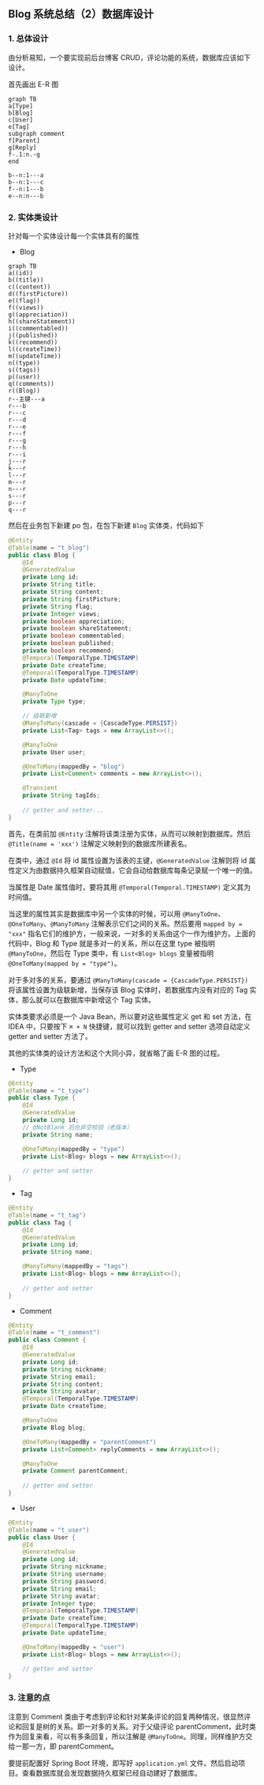 ## Blog 系统总结（2）数据库设计

### 1. 总体设计

由分析易知，一个要实现前后台博客 CRUD，评论功能的系统，数据库应该如下设计。

首先画出 E-R 图

```mermaid
graph TB
a[Type]
b[Blog]
c[User]
e[Tag]
subgraph comment
f[Parent]
g[Reply]
f-.1:n.-g
end

b--n:1---a
b--n:1---c
f--n:1---b
e--n:n---b
```

### 2. 实体类设计

针对每一个实体设计每一个实体具有的属性

* Blog

```mermaid
graph TB
a((id))
b((title))
c((content))
d((firstPicture))
e((flag))
f((views))
g((appreciation))
h((shareStatement))
i((commentabled))
j((published))
k((recommend))
l((createTime))
m((updateTime))
n((type))
s((tags))
p((user))
q((comments))
r((Blog))
r--主键---a
r---b
r---c
r---d
r---e
r---f
r---g
r---h
r---i
j---r
k---r
l---r
m---r
n---r
s---r
p---r
q---r
```

然后在业务包下新建 po 包，在包下新建 `Blog` 实体类，代码如下

```java
@Entity
@Table(name = "t_blog")
public class Blog {
    @Id
    @GeneratedValue
    private Long id;
    private String title;
    private String content;
    private String firstPicture;
    private String flag;
    private Integer views;
    private boolean appreciation;
    private boolean shareStatement;
    private boolean commentabled;
    private boolean published;
    private boolean recommend;
    @Temporal(TemporalType.TIMESTAMP)
    private Date createTime;
    @Temporal(TemporalType.TIMESTAMP)
    private Date updateTime;

    @ManyToOne
    private Type type;

    // 级联新增
    @ManyToMany(cascade = {CascadeType.PERSIST})
    private List<Tag> tags = new ArrayList<>();

    @ManyToOne
    private User user;

    @OneToMany(mappedBy = "blog")
    private List<Comment> comments = new ArrayList<>();

    @Transient
    private String tagIds;
  
  	// getter and setter...
}
```

首先，在类前加 `@Entity` 注解将该类注册为实体，从而可以映射到数据库。然后 `@Title(name = 'xxx')` 注解定义映射到的数据库所建表名。

在类中，通过 `@Id` 将 id 属性设置为该表的主键，`@GeneratedValue` 注解则将 id 属性定义为由数据持久框架自动赋值，它会自动给数据库每条记录赋一个唯一的值。

当属性是 Date 属性值时，要将其用 `@Temporal(Temporal.TIMESTAMP)` 定义其为时间值。

当这里的属性其实是数据库中另一个实体的时候，可以用 `@ManyToOne`、`@OneToMany`、`@ManyToMany` 注解表示它们之间的关系。然后要用 `mapped by = "xxx"` 指名它们的维护方，一般来说，一对多的关系由这个一作为维护方。上面的代码中，Blog 和 Type 就是多对一的关系，所以在这里 type 被指明 `@ManyToOne`，然后在 Type 类中，有 `List<Blog> blogs` 变量被指明`@OneToMany(mapped by = "type")`。

对于多对多的关系，要通过 `@ManyToMany(cascade = {CascadeType.PERSIST})` 将该属性设置为级联新增，当保存该 Blog 实体时，若数据库内没有对应的 Tag 实体，那么就可以在数据库中新增这个 Tag 实体。

实体类要求必须是一个 Java Bean，所以要对这些属性定义 get 和 set 方法，在 IDEA 中，只要按下 `⌘ + N` 快捷键，就可以找到 getter and setter 选项自动定义 getter and setter 方法了。

其他的实体类的设计方法和这个大同小异，就省略了画 E-R 图的过程。

* Type

```java
@Entity
@Table(name = "t_type")
public class Type {
    @Id
    @GeneratedValue
    private Long id;
    // @NotBlank 后台非空校验（老版本）
    private String name;

    @OneToMany(mappedBy = "type")
    private List<Blog> blogs = new ArrayList<>();
  
  	// getter and setter
}
```

* Tag

```java
@Entity
@Table(name = "t_tag")
public class Tag {
    @Id
    @GeneratedValue
    private Long id;
    private String name;

    @ManyToMany(mappedBy = "tags")
    private List<Blog> blogs = new ArrayList<>();
  
  	// getter and setter
}
```

* Comment

```java
@Entity
@Table(name = "t_comment")
public class Comment {
    @Id
    @GeneratedValue
    private Long id;
    private String nickname;
    private String email;
    private String content;
    private String avatar;
    @Temporal(TemporalType.TIMESTAMP)
    private Date createTime;

    @ManyToOne
    private Blog blog;

    @OneToMany(mappedBy = "parentComment")
    private List<Comment> replyComments = new ArrayList<>();

    @ManyToOne
    private Comment parentComment;
  
  	// getter and setter
}
```

* User

```java
@Entity
@Table(name = "t_user")
public class User {
    @Id
    @GeneratedValue
    private Long id;
    private String nickname;
    private String username;
    private String password;
    private String email;
    private String avatar;
    private Integer type;
    @Temporal(TemporalType.TIMESTAMP)
    private Date createTime;
    @Temporal(TemporalType.TIMESTAMP)
    private Date updateTime;

    @OneToMany(mappedBy = "user")
    private List<Blog> blogs = new ArrayList<>();

  	// getter and setter
}
```

### 3. 注意的点

注意到 Comment 类由于考虑到评论和针对某条评论的回复两种情况，很显然评论和回复是树的关系。即一对多的关系。对于父级评论 parentComment，此时类作为回复来看，可以有多条回复，所以注解是 `@ManyToOne`。同理，同样维护方交给一那一方，即 parentComment。

要提前配置好 Spring Boot 环境，即写好 `application.yml` 文件。然后启动项目。查看数据库就会发现数据持久框架已经自动建好了数据库。